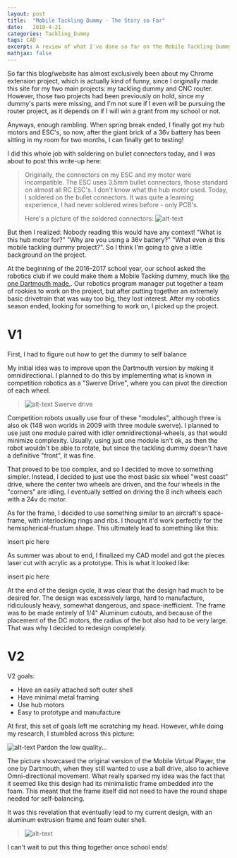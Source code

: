```yaml
---
layout: post
title:  "Mobile Tackling Dummy - The Story so Far"
date:   2018-4-21
categories: Tackling_Dummy
tags: CAD
excerpt: A review of what I've done so far on the Mobile Tackling Dummy project. Part one of a two part series where I also look at my plan in the future.
mathjax: false
---
```


So far this blog/website has almost exclusively been about my Chrome extension project, which is actually kind of funny, since I originally made this site for my two main projects: my tackling dummy and CNC router. However, those two projects had been previously on hold, since my dummy's parts were missing, and I'm not sure if I even will be pursuing the router project, as it depends on if I will win a grant from my school or not.

Anyways, enough rambling. When spring break ended, I finally got my hub motors and ESC's, so now, after the giant brick of a 36v battery has been sitting in my room for two months, I can finally get to testing!

I did this whole job with soldering on bullet connectors today, and I was about to post this write-up here: 

>Originally, the connectors on my ESC and my motor were incompatible. The ESC uses 3.5mm bullet connectors, those standard on almost all RC ESC's. I don't know what the hub motor used. Today, I soldered on the bullet connectors. It was quite a learning experience, I had never soldered wires before - only PCB's.
>
>Here's a picture of the soldered connectors: ![alt-text](https://lh3.googleusercontent.com/HCnlAZbzZX3dk4xfdJnZdsmbAlsSjoK__8h5ob4dwFDSU_VrKPV8EpnItFR_kETkWbQqOg9ATxkaeXOZA76bVZGxyK7MZD4UXIA9u_E00nyMDNp4DMI5Ntyr_wAIByOfxf5zGcTvJE-CMoNTYnl46ulxZNhpPIgmXq6XGCl5IkirFSin8sikpBnwKhrO06YDaHD7GWfK7Zgt4V8Figf74ftJkAOFz7WV5-CZhGHatFZoIT96m_LCEzONZ9EmO77Ai4IgoIjfEtR2Z3bNm-_l2LSL_XQCgpMrZMRsjmolxiMuz26ULkX703c90fEM_tmFjKJEdNM0noYa4zOH9ISA7yHQizDAl-O0_58dNhNn_IYVRr1b80vbHoG-gLsf0gkmvw74Sw2Q0n-0zIDvyzO_hSkuYoZCGFzh0W7dIPodQW8Fbh6wlTql5Hm0IkqfZRr8GHaQttBPzRzUmmK_LibPxLbotFuyjAetqP-Zx7Gs0bvru-orvhiOpn6z8nmSuok10zcqBUYbqdUGVPik9K93ryP7k3wvlDpCJRq4D919L4h_WQxJbN15tMWznsNDqKt673UMuw0qgSD2bWRVJNmIFB6kVreWRuQ7-D87UP8=w949-h713-no)

But then I realized: Nobody reading this would have any context! "What is this hub motor for?" "Why are you using a 36v battery?" "What even *is* this mobile tackling dummy project?". So I think I'm going to give a little background on the project.

At the beginning of the 2016-2017 school year, our school asked the robotics club if we could make them a Mobile Tacking dummy, much like [the one Dartmouth made.](https://youtu.be/91vgE_ujVHM). Our robotics program manager put together a team of rookies to work on the project, but after putting together an extremely basic drivetrain that was way too big, they lost interest. After my robotics season ended, looking for something to work on, I picked up the project.

# V1

First, I had to figure out how to get the dummy to self balance

My initial idea was to improve upon the Dartmouth version by making it omnidirectional. I planned to do this by implementing what is known in competition robotics as a "Swerve Drive", where you can pivot the direction of each wheel.

>![alt-text](https://www.chiefdelphi.com/media/img/f4b/f4bab1ed34d518a739e64f81ce1613aa_l.jpg)
>Swerve drive

Competition robots usually use four of these "modules", although three is also ok (148 won worlds in 2009 with three module swerve). I planned to use just one module paired with idler omnidirectional-wheels, as that would minimize complexity. Usually, using just one module isn't ok, as then the robot wouldn't be able to rotate, but since the tackling dummy doesn't have a definitive "front", it was fine.

That proved to be too complex, and so I decided to move to something simpler. Instead, I decided to just use the most basic six wheel "west coast" drive, where the center two wheels are driven, and the four wheels in the "corners" are idling. I eventually settled on driving the 8 inch wheels each with a 24v dc motor.

As for the frame, I decided to use something similar to an aircraft's space-frame, with interlocking rings and ribs. I thought it'd work perfectly for the hemispherical-frustum shape. This ultimately lead to something like this:

insert pic here

As summer was about to end, I finalized my CAD model and got the pieces laser cut with acrylic as a prototype. This is what it looked like:

insert pic here

At the end of the design cycle, it was clear that the design had much to be desired for. The design was excessively large, hard to manufacture, ridiculously heavy, somewhat dangerous, and space-inefficient. The frame was to be made entirely of 1/4" Aluminum cutouts, and because of the placement of the DC motors, the radius of the bot also had to be very large. That was why I decided to redesign completely.

# V2
V2 goals:
- Have an easily attached soft outer shell
- Have minimal metal framing
- Use hub motors
- Easy to prototype and manufacture

At first, this set of goals left me scratching my head. However, while doing my research, I stumbled across this picture:

![alt-text](https://media.consumeraffairs.com/files/cache/news/Dartmouth_mobile_tackling_dummy_biggreenblogalert.blogspot_large.jpg)
Pardon the low quality...

The picture showcased the original version of the Mobile Virtual Player, the one by Dartmouth, when they still wanted to use a ball drive, also to achieve Omni-directional movement. What really sparked my idea was the fact that it seemed like this design had its minimalistic frame embedded *into* the foam. This meant that the frame itself did not need to have the round shape needed for self-balancing.

It was this revelation that eventually lead to my current design, with an aluminum extrusion frame and foam outer shell.

>![alt-text](https://image.ibb.co/kinLnT/2018_01_18_09_52_22_NX_11_MTD3_Asmbl_prt.png)

I can't wait to put this thing together once school ends!        